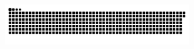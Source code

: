 [![](https://raw.githubusercontent.com/honinc/honinc/output/github-snake.svg)](https://blog.300023.xyz)
